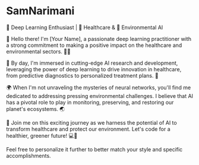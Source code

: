 # SamNarimani

🧠 Deep Learning Enthusiast | 💊 Healthcare & 🌿 Environmental AI

👋 Hello there! I'm [Your Name], a passionate deep learning practitioner with a strong commitment to making a positive impact on the healthcare and environmental sectors. 🏥🌱

💼 By day, I'm immersed in cutting-edge AI research and development, leveraging the power of deep learning to drive innovation in healthcare, from predictive diagnostics to personalized treatment plans. 🚀

🌍 When I'm not unraveling the mysteries of neural networks, you'll find me dedicated to addressing pressing environmental challenges. I believe that AI has a pivotal role to play in monitoring, preserving, and restoring our planet's ecosystems. 🌏

🔬 Join me on this exciting journey as we harness the potential of AI to transform healthcare and protect our environment. Let's code for a healthier, greener future! 💻🌿

Feel free to personalize it further to better match your style and specific accomplishments.
